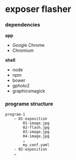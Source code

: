 

# exposer flasher 

### dependencies

**app**
- Google Chrome 
- Chromium

**shell**
- node
- npm
- bower
- gphoto2
- graphicsmagick

### programe structure
```
program-1
    — 01-exposition
        01-image.jpg
        02-flash.jpg
        03-image.jpg
        04-image.jpg
        …
        my_conf.yaml
    - 02-exposition
    …
```

